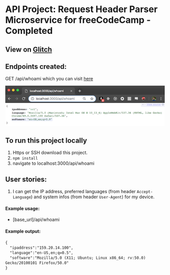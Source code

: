 # API Project: Request Header Parser Microservice for freeCodeCamp - Completed

## View on [Glitch](https://peat-freckle.glitch.me/)

## Endpoints created:

GET /api/whoami which you can visit [here](https://peat-freckle.glitch.me/api/whoami)

![Resulting End Point](assets/img/header-parser.png)

## To run this project locally

1. Https or SSH download this project.
2. `npm install`
3. navigate to localhost:3000/api/whoami

## User stories:

1. I can get the IP address, preferred languages (from header `Accept-Language`) and system infos (from header `User-Agent`) for my device.

#### Example usage:

- [base_url]/api/whoami

#### Example output:

```
{
  "ipaddress":"159.20.14.100",
  "language":"en-US,en;q=0.5",
  "software":"Mozilla/5.0 (X11; Ubuntu; Linux x86_64; rv:50.0) Gecko/20100101 Firefox/50.0"
}
```
